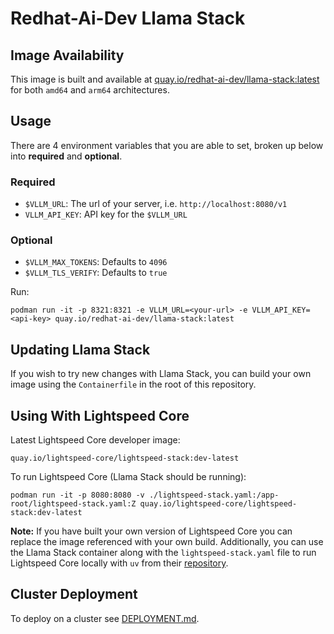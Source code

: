 # Redhat-Ai-Dev Llama Stack

## Image Availability

This image is built and available at [quay.io/redhat-ai-dev/llama-stack:latest](https://quay.io/repository/redhat-ai-dev/llama-stack) for both `amd64` and `arm64` architectures.

## Usage

There are 4 environment variables that you are able to set, broken up below into **required** and **optional**.

### Required
- `$VLLM_URL`: The url of your server, i.e. `http://localhost:8080/v1`
- `VLLM_API_KEY`: API key for the `$VLLM_URL`

### Optional
- `$VLLM_MAX_TOKENS`: Defaults to `4096`
- `$VLLM_TLS_VERIFY`: Defaults to `true`

Run:
```
podman run -it -p 8321:8321 -e VLLM_URL=<your-url> -e VLLM_API_KEY=<api-key> quay.io/redhat-ai-dev/llama-stack:latest
```

## Updating Llama Stack

If you wish to try new changes with Llama Stack, you can build your own image using the `Containerfile` in the root of this repository.

## Using With Lightspeed Core

Latest Lightspeed Core developer image:
```
quay.io/lightspeed-core/lightspeed-stack:dev-latest
```

To run Lightspeed Core (Llama Stack should be running):
```
podman run -it -p 8080:8080 -v ./lightspeed-stack.yaml:/app-root/lightspeed-stack.yaml:Z quay.io/lightspeed-core/lightspeed-stack:dev-latest
```

**Note:** If you have built your own version of Lightspeed Core you can replace the image referenced with your own build. Additionally, you can use the Llama Stack container along with the `lightspeed-stack.yaml` file to run Lightspeed Core locally with `uv` from their [repository](https://github.com/lightspeed-core/lightspeed-stack).

## Cluster Deployment

To deploy on a cluster see [DEPLOYMENT.md](./docs/DEPLOYMENT.md).